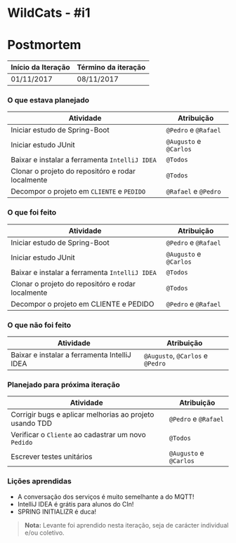 # WildCats - #i1

# Postmortem

Início da Iteração | Término da iteração
------------ | -------------
01/11/2017 | 08/11/2017


### O que estava planejado
| Atividade | Atribuição |
| --- | --- |
| Iniciar estudo de Spring-Boot | `@Pedro` e `@Rafael` |
| Iniciar estudo JUnit | `@Augusto` e `@Carlos` |
| Baixar e instalar a ferramenta `IntelliJ IDEA` | `@Todos` |
| Clonar o projeto do repositóro e rodar localmente | `@Todos` |
| Decompor o projeto em `CLIENTE` e `PEDIDO` | `@Rafael` e `@Pedro` |

### O que foi feito
| Atividade | Atribuição |
| --- | --- |
| Iniciar estudo de Spring-Boot | `@Pedro` e `@Rafael` |
| Iniciar estudo JUnit | `@Augusto` e `@Carlos` |
| Baixar e instalar a ferramenta `IntelliJ IDEA` | `@Todos` |
| Clonar o projeto do repositóro e rodar localmente | `@Todos` |
| Decompor o projeto em CLIENTE e PEDIDO | `@Pedro` e `@Rafael` |

### O que não foi feito
| Atividade | Atribuição |
| --- | --- |
| Baixar e instalar a ferramenta IntelliJ IDEA | `@Augusto`, `@Carlos` e `@Pedro` |

### Planejado para próxima iteração
| Atividade | Atribuição |
| --- | --- |
| Corrigir bugs e aplicar melhorias ao projeto usando TDD | `@Pedro` e `@Rafael`|
| Verificar o `Cliente` ao cadastrar um novo `Pedido` | `@Todos` |
| Escrever testes unitários | `@Augusto` e `@Carlos` |

### Lições aprendidas
* A conversação dos serviços é muito semelhante a do MQTT!
* IntelliJ IDEA é grátis para alunos do CIn!
* SPRING INITIALIZR é duca!
> **Nota:** Levante foi aprendido nesta iteração, seja de carácter individual e/ou coletivo.

